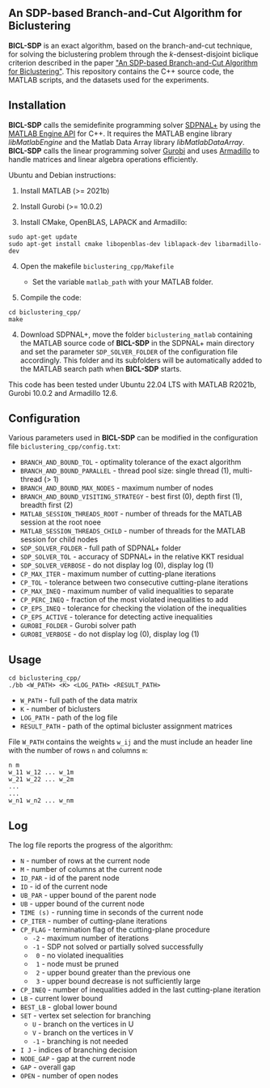 ## An SDP-based Branch-and-Cut Algorithm for Biclustering

**BICL-SDP** is an exact algorithm, based on the branch-and-cut technique, for solving the biclustering problem through the $k$-densest-disjoint biclique criterion described in the paper ["An SDP-based Branch-and-Cut Algorithm for Biclustering"](https://arxiv.org/abs/2403.11351). This repository contains the C++ source code, the MATLAB scripts, and the datasets used for the experiments.

## Installation
**BICL-SDP** calls the semidefinite programming solver [SDPNAL+](https://blog.nus.edu.sg/mattohkc/softwares/sdpnalplus/) by using the [MATLAB Engine API](https://www.mathworks.com/help/matlab/calling-matlab-engine-from-cpp-programs.html) for C++. It requires the MATLAB engine library *libMatlabEngine* and the Matlab Data Array library *libMatlabDataArray*. **BICL-SDP** calls the linear programming solver [Gurobi](https://www.gurobi.com/) and uses [Armadillo](http://arma.sourceforge.net/) to handle matrices and linear algebra operations efficiently.


Ubuntu and Debian instructions:

1) Install MATLAB (>= 2021b)

2) Install Gurobi (>= 10.0.2)

3) Install CMake, OpenBLAS, LAPACK and Armadillo:
 ```
sudo apt-get update
sudo apt-get install cmake libopenblas-dev liblapack-dev libarmadillo-dev
```
4) Open the makefile `biclustering_cpp/Makefile` 
	- Set the variable `matlab_path` with your MATLAB folder.

5) Compile the code:

```
cd biclustering_cpp/
make
```

4) Download SDPNAL+, move the folder `biclustering_matlab` containing the MATLAB source code of **BICL-SDP** in the SDPNAL+ main directory and set the parameter `SDP_SOLVER_FOLDER` of the configuration file accordingly. This folder and its subfolders will be automatically added to the MATLAB search path when **BICL-SDP** starts.

This code has been tested under Ubuntu 22.04 LTS with MATLAB R2021b, Gurobi 10.0.2 and Armadillo 12.6.

## Configuration
Various parameters used in **BICL-SDP** can be modified in the configuration file `biclustering_cpp/config.txt`:

- `BRANCH_AND_BOUND_TOL` - optimality tolerance of the exact algorithm
- `BRANCH_AND_BOUND_PARALLEL` -  thread pool size: single thread (1), multi-thread (> 1)
- `BRANCH_AND_BOUND_MAX_NODES` - maximum number of nodes
- `BRANCH_AND_BOUND_VISITING_STRATEGY` - best first (0),  depth first (1), breadth first (2)
- `MATLAB_SESSION_THREADS_ROOT` - number of threads for the MATLAB session at the root noee
- `MATLAB_SESSION_THREADS_CHILD` - number of threads for the MATLAB session for child nodes
- `SDP_SOLVER_FOLDER` - full path of SDPNAL+ folder
- `SDP_SOLVER_TOL` - accuracy of SDPNAL+ in the relative KKT residual
- `SDP_SOLVER_VERBOSE` - do not display log (0), display log (1)
- `CP_MAX_ITER` - maximum number of cutting-plane iterations
- `CP_TOL` - tolerance between two consecutive cutting-plane iterations
- `CP_MAX_INEQ` - maximum number of valid inequalities to separate
- `CP_PERC_INEQ` - fraction of the most violated inequalities to add
- `CP_EPS_INEQ` - tolerance for checking the violation of the inequalities
- `CP_EPS_ACTIVE` - tolerance for detecting active inequalities
- `GUROBI_FOLDER` - Gurobi solver path
- `GUROBI_VERBOSE` - do not display log (0), display log (1)

## Usage
```
cd biclustering_cpp/
./bb <W_PATH> <K> <LOG_PATH> <RESULT_PATH>
```
- `W_PATH` - full path of the data matrix
- `K` - number of biclusters
- `LOG_PATH` - path of the log file
- `RESULT_PATH` - path of the optimal bicluster assignment matrices

File `W_PATH` contains the weights `w_ij` and the must include an header line with the number of rows `n` and columns `m`:

```
n m
w_11 w_12 ... w_1m
w_21 w_22 ... w_2m
...
...
w_n1 w_n2 ... w_nm
```

## Log

The log file reports the progress of the algorithm:

- `N` - number of rows at the current node
- `M` - number of columns at the current node
- `ID_PAR` - id of the parent node
- `ID` - id of the current node
- `UB_PAR` - upper bound of the parent node
- `UB` - upper bound of the current node
- `TIME (s)` - running time in seconds of the current node
- `CP_ITER` - number of cutting-plane iterations
- `CP_FLAG` - termination flag of the cutting-plane procedure
    - `-2` - maximum number of iterations
    - `-1` - SDP not solved or partially solved successfully
    -  ` 0` - no violated inequalities
    -  ` 1` - node must be pruned
    -  ` 2` - upper bound greater than the previous one
    -  ` 3` - upper bound decrease is not sufficiently large
- `CP_INEQ` - number of inequalities added in the last cutting-plane iteration
- `LB` - current lower bound
- `BEST_LB` - global lower bound
- `SET` - vertex set selection for branching
    -  `U` - branch on the vertices in U
    -  `V` - branch on the vertices in V
    -  `-1` - branching is not needed
- `I J` - indices of branching decision
- `NODE_GAP` - gap at the current node
- `GAP` - overall gap 
- `OPEN` - number of open nodes
